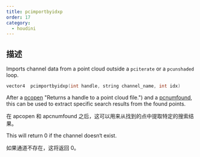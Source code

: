 ```yaml
---
title: pcimportbyidxp
order: 17
category:
  - houdini
---
```

    
## 描述

Imports channel data from a point cloud outside a `pciterate` or a
`pcunshaded` loop.

```c
vector4  pcimportbyidxp(int handle, string channel_name, int idx)
```

After a [pcopen](pcopen.html) "Returns a handle to a point cloud file.") and a
[pcnumfound](pcnumfound.html "This node returns the number of points found by
pcopen."), this can be used to extract specific search results from the found
points.

在 apcopen 和 apcnumfound 之后，这可以用来从找到的点中提取特定的搜索结果。

This will return 0 if the channel doesn‘t exist.

如果通道不存在，这将返回 0。
